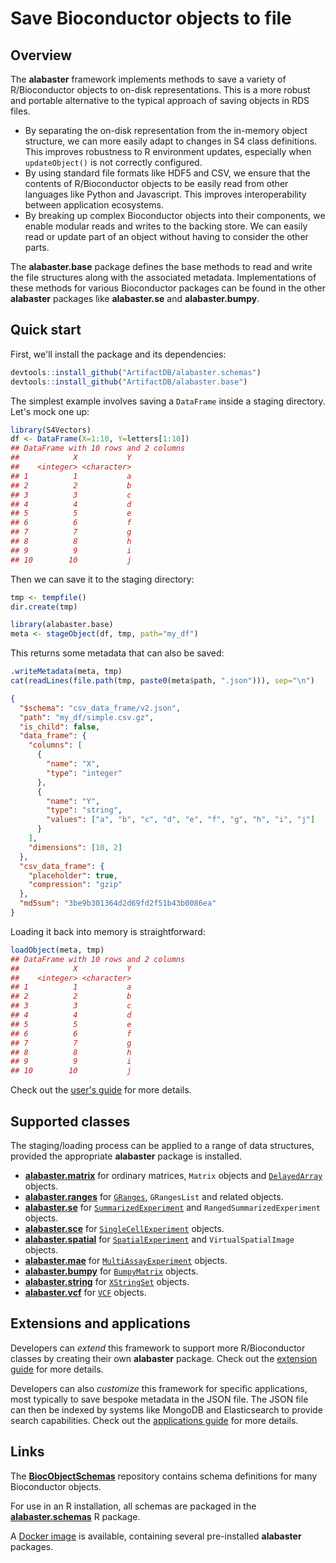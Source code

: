 # Save Bioconductor objects to file

## Overview

The **alabaster** framework implements methods to save a variety of R/Bioconductor objects to on-disk representations.
This is a more robust and portable alternative to the typical approach of saving objects in RDS files.

- By separating the on-disk representation from the in-memory object structure, we can more easily adapt to changes in S4 class definitions.
  This improves robustness to R environment updates, especially when `updateObject()` is not correctly configured.
- By using standard file formats like HDF5 and CSV, we ensure that the contents of R/Bioconductor objects to be easily read from other languages like Python and Javascript.
  This improves interoperability between application ecosystems.
- By breaking up complex Bioconductor objects into their components, we enable modular reads and writes to the backing store.
  We can easily read or update part of an object without having to consider the other parts.

The **alabaster.base** package defines the base methods to read and write the file structures along with the associated metadata.
Implementations of these methods for various Bioconductor packages can be found in the other **alabaster** packages like **alabaster.se** and **alabaster.bumpy**.

## Quick start

First, we'll install the package and its dependencies:

```r
devtools::install_github("ArtifactDB/alabaster.schemas")
devtools::install_github("ArtifactDB/alabaster.base")
```

The simplest example involves saving a `DataFrame` inside a staging directory.
Let's mock one up:

```r
library(S4Vectors)
df <- DataFrame(X=1:10, Y=letters[1:10])
## DataFrame with 10 rows and 2 columns
##            X           Y
##    <integer> <character>
## 1          1           a
## 2          2           b
## 3          3           c
## 4          4           d
## 5          5           e
## 6          6           f
## 7          7           g
## 8          8           h
## 9          9           i
## 10        10           j
```

Then we can save it to the staging directory:

```r
tmp <- tempfile()
dir.create(tmp)

library(alabaster.base)
meta <- stageObject(df, tmp, path="my_df")
```
  
This returns some metadata that can also be saved:

```r
.writeMetadata(meta, tmp)
cat(readLines(file.path(tmp, paste0(meta$path, ".json"))), sep="\n")
```

```json
{
  "$schema": "csv_data_frame/v2.json",
  "path": "my_df/simple.csv.gz",
  "is_child": false,
  "data_frame": {
    "columns": [
      {
        "name": "X",
        "type": "integer"
      },
      {
        "name": "Y",
        "type": "string",
        "values": ["a", "b", "c", "d", "e", "f", "g", "h", "i", "j"]
      }
    ],
    "dimensions": [10, 2]
  },
  "csv_data_frame": {
    "placeholder": true,
    "compression": "gzip"
  },
  "md5sum": "3be9b301364d2d69fd2f51b43b0086ea"
}
```

Loading it back into memory is straightforward:

```r
loadObject(meta, tmp)
## DataFrame with 10 rows and 2 columns
##            X           Y
##    <integer> <character>
## 1          1           a
## 2          2           b
## 3          3           c
## 4          4           d
## 5          5           e
## 6          6           f
## 7          7           g
## 8          8           h
## 9          9           i
## 10        10           j
```

Check out the [user's guide](https://artifactdb.github.io/alabaster.base/articles/userguide.html) for more details.

## Supported classes

The staging/loading process can be applied to a range of data structures, provided the appropriate **alabaster** package is installed.

- [**alabaster.matrix**](https://github.com/ArtifactDB/alabaster.matrix) for ordinary matrices, `Matrix` objects and [`DelayedArray`](https://bioconductor.org/packages/DelayedArray) objects.
- [**alabaster.ranges**](https://github.com/ArtifactDB/alabaster.ranges) for [`GRanges`](https://bioconductor.org/packages/GenomicRanges), `GRangesList` and related objects.
- [**alabaster.se**](https://github.com/ArtifactDB/alabaster.se) for [`SummarizedExperiment`](https://bioconductor.org/packages/SummarizedExperiment) and `RangedSummarizedExperiment` objects.
- [**alabaster.sce**](https://github.com/ArtifactDB/alabaster.sce) for [`SingleCellExperiment`](https://bioconductor.org/packages/SingleCellExperiment) objects.
- [**alabaster.spatial**](https://github.com/ArtifactDB/alabaster.spatial) for [`SpatialExperiment`](https://bioconductor.org/packages/SpatialExperiment) and `VirtualSpatialImage` objects.
- [**alabaster.mae**](https://github.com/ArtifactDB/alabaster.mae) for [`MultiAssayExperiment`](https://bioconductor.org/packages/MultiAssayExperiment) objects.
- [**alabaster.bumpy**](https://github.com/ArtifactDB/alabaster.bumpy) for [`BumpyMatrix`](https://bioconductor.org/packages/BumpyMatrix) objects.
- [**alabaster.string**](https://github.com/ArtifactDB/alabaster.string) for [`XStringSet`](https://bioconductor.org/packages/Biostrings) objects.
- [**alabaster.vcf**](https://github.com/ArtifactDB/alabaster.vcf) for [`VCF`](https://bioconductor.org/packages/Biostrings) objects.

## Extensions and applications

Developers can _extend_ this framework to support more R/Bioconductor classes by creating their own **alabaster** package.
Check out the [extension guide](https://artifactdb.github.io/alabaster.base/articles/extensions.html) for more details.

Developers can also _customize_ this framework for specific applications, most typically to save bespoke metadata in the JSON file.
The JSON file can then be indexed by systems like MongoDB and Elasticsearch to provide search capabilities.
Check out the [applications guide](https://artifactdb.github.io/alabaster.base/articles/applications.html) for more details.

## Links

The [**BiocObjectSchemas**](https://github.com/ArtifactDB/BiocObjectSchemas) repository contains schema definitions for many Bioconductor objects.

For use in an R installation, all schemas are packaged in the [**alabaster.schemas**](https://github.com/ArtifactDB/alabaster.schemas) R package.

A [Docker image](https://github.com/ArtifactDB/alabaster-docker/pkgs/container/alabaster-docker%2Fbuilder) is available, containing several pre-installed **alabaster** packages.
